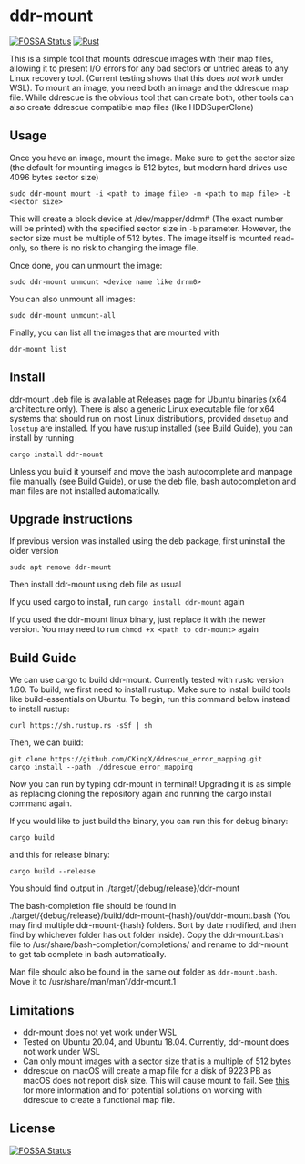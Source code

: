 # ddr-mount
[![FOSSA Status](https://app.fossa.com/api/projects/git%2Bgithub.com%2FCKingX%2Fddrescue_error_mapping.svg?type=shield)](https://app.fossa.com/projects/git%2Bgithub.com%2FCKingX%2Fddrescue_error_mapping?ref=badge_shield)
[![Rust](https://github.com/CKingX/ddrescue_error_mapping/actions/workflows/rust.yml/badge.svg)](https://github.com/CKingX/ddrescue_error_mapping/actions/workflows/rust.yml)

This is a simple tool that mounts ddrescue images with their map files, allowing it to present I/O errors for any bad sectors or untried areas to any Linux recovery tool. (Current testing shows that this does *not* work under WSL). To mount an image, you need both an image and the ddrescue map file. While ddrescue is the obvious tool that can create both, other tools can also create ddrescue compatible map files (like HDDSuperClone)

## Usage
Once you have an image, mount the image. Make sure to get the sector size (the default for mounting images is 512 bytes, but modern hard drives use 4096 bytes sector size)
```
sudo ddr-mount mount -i <path to image file> -m <path to map file> -b <sector size>
```

This will create a block device at /dev/mapper/ddrm# (The exact number will be printed) with the specified sector size in `-b` parameter. However, the sector size must be multiple of 512 bytes. The image itself is mounted read-only, so there is no risk to changing the image file.

Once done, you can unmount the image:
```
sudo ddr-mount unmount <device name like drrm0>
```
You can also unmount all images:
```
sudo ddr-mount unmount-all
```
Finally, you can list all the images that are mounted with
```
ddr-mount list
```

## Install
ddr-mount .deb file is available at [Releases](https://github.com/CKingX/ddrescue_error_mapping/releases) page for Ubuntu binaries (x64 architecture only). There is also a generic Linux executable file for x64 systems that should run on most Linux distributions, provided `dmsetup` and `losetup` are installed. If you have rustup installed (see Build Guide), you can install by running
```
cargo install ddr-mount
```

Unless you build it yourself and move the bash autocomplete and manpage file manually (see Build Guide), or use the deb file, bash autocompletion and man files are not installed automatically.

## Upgrade instructions
If previous version was installed using the deb package, first uninstall the older version
```
sudo apt remove ddr-mount
```
Then install ddr-mount using deb file as usual

If you used cargo to install, run `cargo install ddr-mount` again

If you used the ddr-mount linux binary, just replace it with the newer version. You may need to run `chmod +x <path to ddr-mount>` again

## Build Guide
We can use cargo to build ddr-mount. Currently tested with rustc version 1.60. To build, we first need to install rustup. Make sure to install build tools like build-essentials on Ubuntu. To begin, run this command below instead to install rustup:
```
curl https://sh.rustup.rs -sSf | sh
```
Then, we can build:
```
git clone https://github.com/CKingX/ddrescue_error_mapping.git
cargo install --path ./ddrescue_error_mapping
```
Now you can run by typing ddr-mount in terminal! Upgrading it is as simple as replacing cloning the repository again and running the cargo install command again.

If you would like to just build the binary, you can run this for debug binary:
```
cargo build
```
and this for release binary:
```
cargo build --release
```
You should find output in ./target/{debug/release}/ddr-mount

The bash-completion file should be found in ./target/{debug/release}/build/ddr-mount-{hash}/out/ddr-mount.bash (You may find multiple ddr-mount-{hash} folders. Sort by date modified, and then find by whichever folder has out folder inside). Copy the ddr-mount.bash file to /usr/share/bash-completion/completions/ and rename to ddr-mount to get tab complete in bash automatically.

Man file should also be found in the same out folder as `ddr-mount.bash`. Move it to /usr/share/man/man1/ddr-mount.1

## Limitations
* ddr-mount does not yet work under WSL
* Tested on Ubuntu 20.04, and Ubuntu 18.04. Currently, ddr-mount does not work under WSL
* Can only mount images with a sector size that is a multiple of 512 bytes
* ddrescue on macOS will create a map file for a disk of 9223 PB as macOS does not report disk size. This will cause mount to fail. See [this](https://www.mail-archive.com/bug-ddrescue@gnu.org/msg02081.html) for more information and for potential solutions on working with ddrescue to create a functional map file.


## License
[![FOSSA Status](https://app.fossa.com/api/projects/git%2Bgithub.com%2FCKingX%2Fddrescue_error_mapping.svg?type=large)](https://app.fossa.com/projects/git%2Bgithub.com%2FCKingX%2Fddrescue_error_mapping?ref=badge_large)
